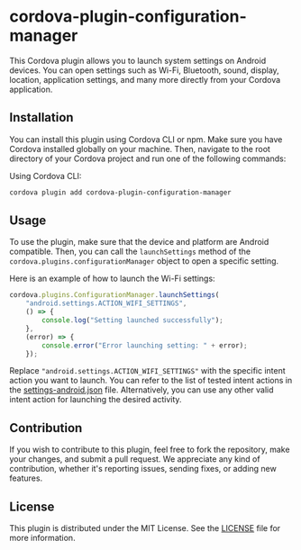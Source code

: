 # cordova-plugin-configuration-manager

This Cordova plugin allows you to launch system settings on Android devices. You can open settings such as Wi-Fi, Bluetooth, sound, display, location, application settings, and many more directly from your Cordova application.

## Installation

You can install this plugin using Cordova CLI or npm. Make sure you have Cordova installed globally on your machine. Then, navigate to the root directory of your Cordova project and run one of the following commands:

Using Cordova CLI:

```bash
cordova plugin add cordova-plugin-configuration-manager
```

## Usage

To use the plugin, make sure that the device and platform are Android compatible. 
Then, you can call the `launchSettings` method of the `cordova.plugins.configurationManager` object to open a specific setting.

Here is an example of how to launch the Wi-Fi settings:

```javascript
cordova.plugins.ConfigurationManager.launchSettings(
    "android.settings.ACTION_WIFI_SETTINGS",
    () => {
        console.log("Setting launched successfully");
    },
    (error) => {
        console.error("Error launching setting: " + error);
    });
```

Replace `"android.settings.ACTION_WIFI_SETTINGS"` with the specific intent action you want to launch. You can refer to the list of tested intent actions in the [settings-android.json](./settings-android.json) file. Alternatively, you can use any other valid intent action for launching the desired activity.


## Contribution

If you wish to contribute to this plugin, feel free to fork the repository, make your changes, and submit a pull request. We appreciate any kind of contribution, whether it's reporting issues, sending fixes, or adding new features.

## License

This plugin is distributed under the MIT License. See the [LICENSE](./LICENSE) file for more information.
